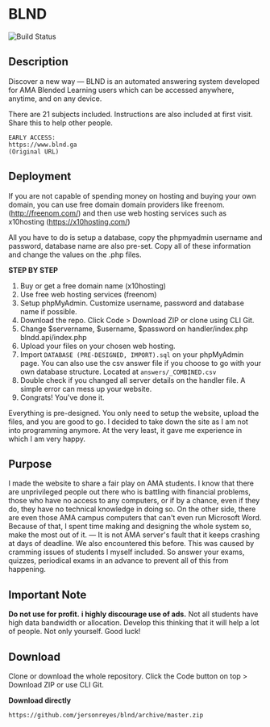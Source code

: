 
BLND
=====
![Build Status](https://secure.travis-ci.org/gabordemooij/stamp.png)

## Description

Discover a new way — BLND is an automated answering system developed for AMA Blended Learning users which can be accessed anywhere, anytime, and on any device.

 There are 21 subjects included. Instructions are also included at first visit. Share this to help other people.


    EARLY ACCESS:
    https://www.blnd.ga 
    (Original URL)

## Deployment
If you are not capable of spending money on hosting and buying your own domain, you can use free domain domain providers like freenom. (http://freenom.com/) and then use web hosting services such as x10hosting (https://x10hosting.com/)

All you have to do is setup a database, copy the phpmyadmin username and password, database name are also pre-set. Copy all of these information and change the values on the .php files.

**STEP BY STEP**

 1. Buy or get a free domain name (x10hosting)
 2. Use free web hosting services (freenom)
 3. Setup phpMyAdmin. Customize username, password and database name if possible. 
 4. Download the repo. Click Code > Download ZIP or clone using CLI Git.
4. Change $servername, $username, $password on handler/index.php blndd.api/index.php
5. Upload your files on your chosen web hosting.
6. Import `DATABASE (PRE-DESIGNED, IMPORT).sql` on your phpMyAdmin page.  You can also use the csv answer file if you choose to go with your own  database structure. Located at `answers/_COMBINED.csv`
7. Double check if you changed all server details on the handler file. A simple error can mess up your website.
8. Congrats! You've done it.

Everything is pre-designed. You only need to setup the website, upload the files, and you are good to go. I decided to take down the site as I am not into programming anymore. At the very least, it gave me experience in which I am very happy.

## Purpose
I made the website to share a fair play on AMA students. I know that there are unprivileged people out there who is battling with financial problems, those who have no access to any computers, or if by a chance, even if they do, they have no technical knowledge in doing so. On the other side, there are even those AMA campus computers that can't even run Microsoft Word. Because of that, I spent time making and designing the whole system so, make the most out of it. — It is not AMA server's fault that it keeps crashing at days of deadline. We also encountered this before. This was caused by cramming issues of students I myself included. So answer your exams, quizzes, periodical exams in an advance to prevent all of this from happening. 


## Important Note
 **Do not use for profit.** **i highly discourage use of ads.** Not all
 students have high data bandwidth or allocation. Develop this thinking that it will help a lot of people. Not only yourself. Good luck!

## Download
Clone or download the whole repository. Click the Code button on top > Download ZIP or use CLI Git.

**Download directly**

    https://github.com/jersonreyes/blnd/archive/master.zip
